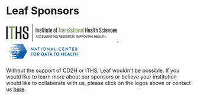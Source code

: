 # Leaf Sponsors

<a href="https://www.iths.org/investigators/services/bmi/leaf/" target="_blank">
   <img src="../images/iths.png" width="300px" />
</a>
&nbsp;&nbsp;&nbsp;&nbsp;&nbsp;
<a href="https://ctsa.ncats.nih.gov/cd2h/" target="_blank">
   <img src="../images/cd2h.png" />
</a>

Without the support of CD2H or ITHS, Leaf wouldn’t be possible. If you would like to learn more about our sponsors or believe your institution would like to collaborate with us, please click on the logos above or contact us <a href="https://rit.uw.edu/leaf-contact" target="_blank">here</a>.